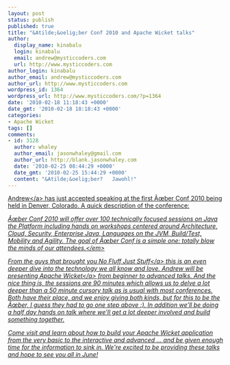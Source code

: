 ```yaml
---
layout: post
status: publish
published: true
title: "&Atilde;&oelig;ber Conf 2010 and Apache Wicket talks"
author:
  display_name: kinabalu
  login: kinabalu
  email: andrew@mysticcoders.com
  url: http://www.mysticcoders.com
author_login: kinabalu
author_email: andrew@mysticcoders.com
author_url: http://www.mysticcoders.com
wordpress_id: 1364
wordpress_url: http://www.mysticcoders.com/?p=1364
date: '2010-02-18 11:18:43 +0000'
date_gmt: '2010-02-18 18:18:43 +0000'
categories:
- Apache Wicket
tags: []
comments:
- id: 3128
  author: whaley
  author_email: jasonwhaley@gmail.com
  author_url: http://blank.jasonwhaley.com
  date: '2010-02-25 08:44:29 +0000'
  date_gmt: '2010-02-25 15:44:29 +0000'
  content: "&Atilde;&oelig;ber?   Jawohl!"
---
```

<p><a href="&#47;about-us&#47;andrew-lombardi">Andrew<&#47;a> has just accepted speaking at the first &Atilde;&oelig;ber Conf 2010 being held in Denver, Colorado.  A quick description of the conference:</p>
<p><em>&Atilde;&oelig;ber Conf 2010 will offer over 100 technically focused sessions on Java the Platform including hands on workshops centered around Architecture, Cloud, Security, Enterprise Java, Languages on the JVM, Build&#47;Test, Mobility and Agility. The goal of &Atilde;&oelig;ber Conf is a simple one: totally blow the minds of our attendees.<&#47;em></p>
<p>From the guys that brought you <a href="http:&#47;&#47;nofluffjuststuff.com" target="_blank">No Fluff Just Stuff<&#47;a> this is an even deeper dive into the technology we all know and love.  Andrew will be presenting <a href="http:&#47;&#47;uberconf.com&#47;conference&#47;denver&#47;2010&#47;06&#47;speakers&#47;andrew_lombardi" target="_blank'>2 main sessions<&#47;a> on <a href="http:&#47;&#47;wicket.apache.org" target="_blank">Apache Wicket<&#47;a> from beginner to advanced talks.  And the nice thing is, the sessions are 90 minutes which allows us to delve a lot deeper than a 50 minute cursory talk as is usual with most conferences.  Both have their place, and we enjoy giving both kinds, but for this to be the &Atilde;&oelig;ber, I guess they had to go one step above :).  In addition we'll be doing a half day hands on talk where we'll get a lot deeper involved and build something together.</p>
<p>Come visit and learn about how to build your Apache Wicket application from the very basic to the interactive and advanced ... and be given enough time for the information to sink in.  We're excited to be providing these talks and hope to see you all in June!</p>
